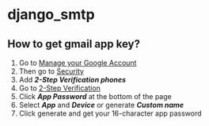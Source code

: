 # django_smtp

## How to get gmail app key?
1. Go to [Manage your Google Account](https://myaccount.google.com/)
2. Then go to [Security](https://myaccount.google.com/u/1/security)
3. Add ***2-Step Verification phones***
4. Go to [2-Step Verification](https://myaccount.google.com/u/1/signinoptions/two-step-verification)
5. Сlick ***App Password*** at the bottom of the page
6. Select ***App*** and ***Device*** or generate ***Custom name***
7. Click generate and get your 16-character app password
